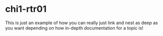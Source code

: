 # chi1-rtr01

This is just an example of how you can really just link and nest as deep as you want depending on how in-depth documentation for a topic is!

